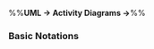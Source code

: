 <link rel="stylesheet" href="{{baseUrl}}/css/textbook.css">

<div class="website-content">

%%**UML → Activity Diagrams →**%%

### Basic Notations

<div id="main">

<include src="./linearPaths/embed.md" />
<include src="./alternatePaths/embed.md" />
<include src="./parallelPaths/embed.md" />
<include src="./rakes/embed.md" />
<include src="./swimlanes/embed.md" />

</div>
</div>
